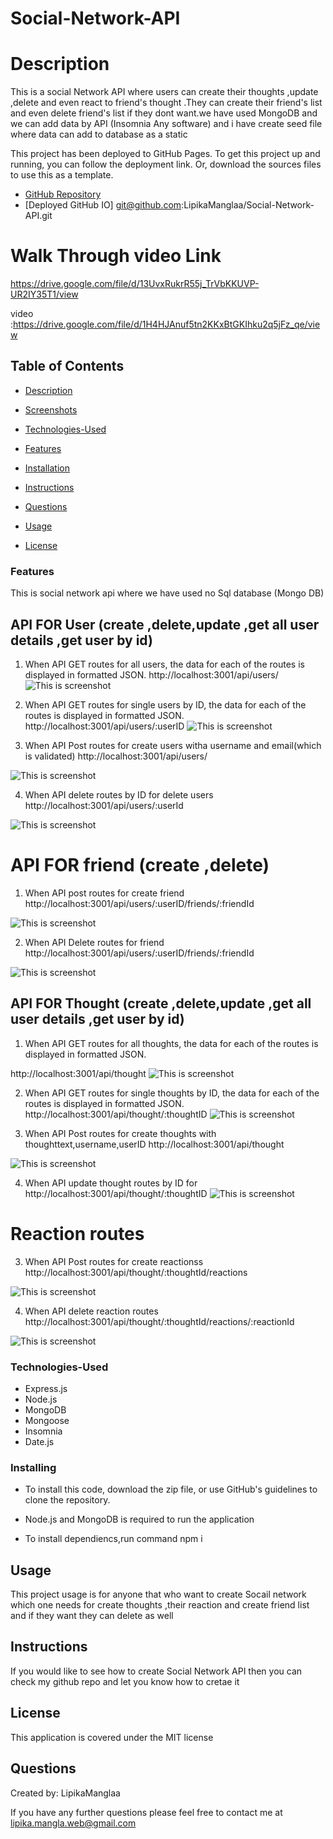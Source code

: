 # Social-Network-API


# Description
This is a social Network API where users can create their thoughts ,update ,delete and even react to friend's thought .They can create their friend's list and even delete friend's list if they dont want.we have used MongoDB and we can add data by API (Insomnia Any software) and i have create seed file where data can add to database as a static

This project has been deployed to GitHub Pages. To get this project up and running, you can follow the deployment link. Or, download the sources files to use this as a template.


* [GitHub Repository](https://github.com/LipikaManglaa/Social-Network-API.git)
* [Deployed GitHub IO]  git@github.com:LipikaManglaa/Social-Network-API.git


# Walk Through video Link 

https://drive.google.com/file/d/13UvxRukrR55j_TrVbKKUVP-UR2IY35T1/view


video :https://drive.google.com/file/d/1H4HJAnuf5tn2KKxBtGKIhku2q5jFz_qe/view


## Table of Contents

  
* [Description](#Description)

* [Screenshots](#Screenshots) 

* [Technologies-Used](#Technologies-Used)

* [Features](#Features)   

* [Installation](#installation)
  
* [Instructions](#Instructions) 
          
* [Questions](#questions)
 
* [Usage](#usage)

* [License](#license)   

### Features

This is social network api where we have used no Sql database (Mongo DB) 

## API FOR User (create ,delete,update ,get all user details ,get user by id)

1) When API GET routes for  all users, the data for each of the routes is displayed in formatted JSON.
   http://localhost:3001/api/users/
 ![This is screenshot](./screenshot/all-users.png)

 2) When API GET routes for  single users by ID, the data for each of the routes is displayed in formatted JSON.
 http://localhost:3001/api/users/:userID
 ![This is screenshot](./screenshot/get-user-by-id.png)

  3) When API Post routes for  create users witha username and email(which is validated)
  http://localhost:3001/api/users/

 ![This is screenshot](./screenshot/create-user.png)


4) When API delete routes by ID for  delete users 
http://localhost:3001/api/users/:userId

 ![This is screenshot](./screenshot/delete-user.png)

 # API FOR friend (create ,delete)
 1) When API post routes for  create friend
 http://localhost:3001/api/users/:userID/friends/:friendId

 ![This is screenshot](./screenshot/create-friend.png)

  2) When API Delete routes  for friend
  http://localhost:3001/api/users/:userID/friends/:friendId

 ![This is screenshot](./screenshot/delete-friend.png)

 ## API FOR Thought (create ,delete,update ,get all user details ,get user by id)

1) When API GET routes for  all thoughts, the data for each of the routes is displayed in formatted JSON.

http://localhost:3001/api/thought
 ![This is screenshot](./screenshot/get-all-thoughts.png)

 2) When API GET routes for  single thoughts by ID, the data for each of the routes is displayed in formatted JSON.
 http://localhost:3001/api/thought/:thoughtID
 ![This is screenshot](./screenshot/get-thought-by-id.png)

  3) When API Post routes for  create thoughts with thoughttext,username,userID 
  http://localhost:3001/api/thought

 ![This is screenshot](./screenshot/create-thought.png)

4) When API update thought routes by ID for  
http://localhost:3001/api/thought/:thoughtID
 ![This is screenshot](./screenshot/update-thought.png)

 # Reaction routes

  3) When API Post routes for  create reactionss 
  http://localhost:3001/api/thought/:thoughtId/reactions

 ![This is screenshot](./screenshot/create-reaction.png)

4) When API delete reaction routes 
http://localhost:3001/api/thought/:thoughtId/reactions/:reactionId

 ![This is screenshot](./screenshot/delete-reaction.png)


### Technologies-Used
  * Express.js
  * Node.js
  * MongoDB
  * Mongoose
  * Insomnia
  * Date.js

### Installing

* To install this code, download the zip file, or use GitHub's guidelines to clone the repository. 

* Node.js and MongoDB is required to run the application

* To install dependiencs,run command npm i

## Usage
This project usage is for anyone that who want to create Socail network which one needs for create thoughts ,their reaction and create friend list and if they want they can delete as well

## Instructions
If you would like to see how to create Social Network API then you can check my github repo and let you know  how to cretae it

## License
This application is covered under the MIT license


## Questions
Created by: LipikaManglaa

If you have any further questions please feel free to contact me at lipika.mangla.web@gmail.com